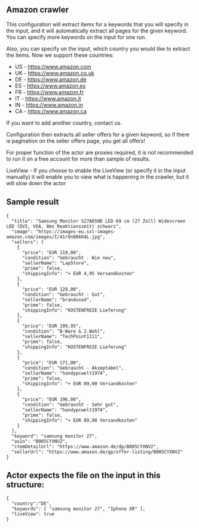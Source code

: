 ## Amazon crawler

This configuration will extract items for a keywords that you will specify in the input, and it will automatically extract all pages for the given keyword.
You can specify more keywords on the input for one run.

Also, you can specify on the input, which country you would like to extract the items.
Now we support these countries:
* US - https://www.amazon.com
* UK - https://www.amazon.co.uk
* DE - https://www.amazon.de
* ES - https://www.amazon.es
* FR - https://www.amazon.fr
* IT - https://www.amazon.it
* IN - https://www.amazon.in
* CA - https://www.amazon.ca

If you want to add another country, contact us.

Configuration then extracts all seller offers for a given keyword, so if there is pagination on the seller offers page, you get all offers!

For proper function of the actor are proxies required, it is not recommended to run it on a free account for more than sample of results.

LiveView - If you choose to enable the LiveView (or specify it in the input manually) it will enable you to view what is happening in the crawler, but it will slow down the actor

## Sample result
```
{
  "title": "Samsung Monitor S27A650D LED 69 cm (27 Zoll) Widescreen LED (DVI, VGA, 8ms Reaktionszeit) schwarz",
  "image": "https://images-eu.ssl-images-amazon.com/images/I/41rOn08kK4L.jpg",
  "sellers": [
    {
      "price": "EUR 119,00",
      "condition": "Gebraucht - Wie neu",
      "sellerName": "LapStore",
      "prime": false,
      "shippingInfo": "+ EUR 4,95 Versandkosten"
    },
    {
      "price": "EUR 129,00",
      "condition": "Gebraucht - Gut",
      "sellerName": "brandused",
      "prime": false,
      "shippingInfo": "KOSTENFREIE Lieferung"
    },
    {
      "price": "EUR 199,95",
      "condition": "B-Ware & 2.Wahl",
      "sellerName": "TechPoint1111",
      "prime": false,
      "shippingInfo": "KOSTENFREIE Lieferung"
    },
    {
      "price": "EUR 171,00",
      "condition": "Gebraucht - Akzeptabel",
      "sellerName": "handypcwelt1974",
      "prime": false,
      "shippingInfo": "+ EUR 89,00 Versandkosten"
    },
    {
      "price": "EUR 196,00",
      "condition": "Gebraucht - Sehr gut",
      "sellerName": "handypcwelt1974",
      "prime": false,
      "shippingInfo": "+ EUR 89,00 Versandkosten"
    }
  ],
  "keyword": "samsung monitor 27",
  "asin": "B005CYXNV2",
  "itemDetailUrl": "https://www.amazon.de/dp/B005CYXNV2",
  "sellerUrl": "https://www.amazon.de/gp/offer-listing/B005CYXNV2"
}
```

## Actor expects the file on the input in this structure:

```
{
  "country":"DE",
  "keywords": [ "samsung monitor 27", "Iphone XR" ],
  "liveView": true
}

```